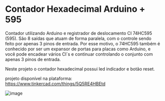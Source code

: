 # Contador  Hexadecimal Arduino + 595
Contador utilizando Arduino e registrador de deslocamento CI 74HC595 (595).
São 8 saídas que atuam de forma paralela, com o controle sendo feito por apenas 3 pinos de entrada. Por esse motivo, o 74HC595 também é conhecido por ser um expansor de portas para placas como Arduino, e você pode encadear vários CI´s e continuar controlando o conjunto com apenas 3 pinos de entrada.

Neste projeto o contador hexadecimal possui led indicador e botão reset.


projeto disponível na plataforma:  https://www.tinkercad.com/things/5Q5RE4HBEtd  

![image](https://user-images.githubusercontent.com/15247100/148696176-6d4ed767-04b3-4aac-91f4-ab06fb02d686.png)

